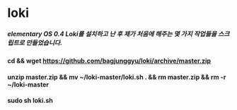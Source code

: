# loki
##### elementary OS 0.4 Loki를 설치하고 난 후 제가 처음에 해주는 몇 가지 작업들을 스크립트로 만들었습니다.
#### cd && wget https://github.com/bagjunggyu/loki/archive/master.zip
#### unzip master.zip && mv ~/loki-master/loki.sh . && rm master.zip && rm -r ~/loki-master
#### sudo sh loki.sh
